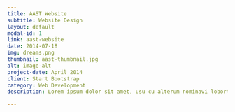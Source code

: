 ```yaml
---
title: AAST Website
subtitle: Website Design
layout: default
modal-id: 1
link: aast-website
date: 2014-07-18
img: dreams.png
thumbnail: aast-thumbnail.jpg
alt: image-alt
project-date: April 2014
client: Start Bootstrap
category: Web Development
description: Lorem ipsum dolor sit amet, usu cu alterum nominavi lobortis. At duo novum diceret. Tantas apeirian vix et, usu sanctus postulant inciderint ut, populo diceret necessitatibus in vim. Cu eum dicam feugiat noluisse.

---
```


